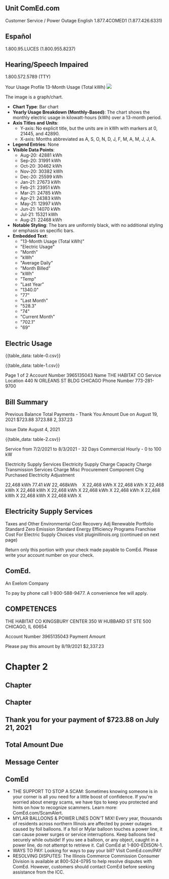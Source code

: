 ## Unit ComEd.com

Customer Service / Power Outage English
1.877.4COMED1 (1.877.426.6331)

## Español

1.800.95.LUCES (1.800.955.8237)

## Hearing/Speech Impaired

1.800.572.5789 (TTY)

Your Usage Profile
13-Month Usage (Total kWh)
![](images/img-0.jpeg)

The image is a graph/chart.

- **Chart Type**: Bar chart
- **Yearly Usage Breakdown (Monthly-Based)**: The chart shows the monthly electric usage in kilowatt-hours (kWh) over a 13-month period.
- **Axis Titles and Units**:
  - Y-axis: No explicit title, but the units are in kWh with markers at 0, 21445, and 42890.
  - X-axis: Months abbreviated as A, S, O, N, D, J, F, M, A, M, J, J, A.
- **Legend Entries**: None
- **Visible Data Points**:
  - Aug-20: 42881 kWh
  - Sep-20: 31991 kWh
  - Oct-20: 30462 kWh
  - Nov-20: 30382 kWh
  - Dec-20: 25599 kWh
  - Jan-21: 27673 kWh
  - Feb-21: 23951 kWh
  - Mar-21: 24785 kWh
  - Apr-21: 24383 kWh
  - May-21: 12997 kWh
  - Jun-21: 14070 kWh
  - Jul-21: 15321 kWh
  - Aug-21: 22468 kWh
- **Notable Styling**: The bars are uniformly black, with no additional styling or emphasis on specific bars.
- **Embedded Text**:
  - "13-Month Usage (Total kWh)"
  - "Electric Usage"
  - "Month"
  - "kWh"
  - "Average Daily"
  - "Month Billed"
  - "kWh"
  - "Temp"
  - "Last Year"
  - "1340.0"
  - "77"
  - "Last Month"
  - "528.3"
  - "74"
  - "Current Month"
  - "702.1"
  - "69"

## Electric Usage

{{table_data: table-0.csv}}


{{table_data: table-1.csv}}

Page 1 of 2
Account Number 3965135043
Name THE HABITAT CO
Service Location 440 N ORLEANS ST BLDG
CHICAGO
Phone Number 773-281-9700

## Bill Summary

Previous Balance
Total Payments - Thank You
Amount Due on August 19, 2021
$\$ 723.88$
$3723.88$
$2,337.23$

Issue Date August 4, 2021

{{table_data: table-2.csv}}

Service from 7/2/2021 to 8/3/2021 - 32 Days
Commercial Hourly - 0 to 100 kW

Electricity Supply Services
Electricity Supply Charge
Capacity Charge
Transmission Services Charge
Misc Procurement Component Chg
Purchased Electricity Adjustment

22,468 kWh
77.41 kW
$22,468 \mathrm{kWh} \quad \mathrm{X}$
22,468 kWh
X
22,468 kWh X
22,468 kWh X
22,468 kWh X
22,468 kWh X
22,468 kWh X
22,468 kWh X
22,468 kWh X
22,468 kWh X
22,468 kWh X

## Electricity Supply Services

Taxes and Other
Environmental Cost Recovery Adj
Renewable Portfolio Standard
Zero Emission Standard
Energy Efficiency Programs
Franchise Cost
For Electric Supply Choices visit
pluginillinois.org
(continued on next page)

Return only this portion with your check made payable to ComEd. Please write your account number on your check.

## ComEd.

An Exelom Company

To pay by phone call 1-800-588-9477.
A convenience fee will apply.

## COMPETENCES

THE HABITAT CO
KINGSBURY CENTER
350 W HUBBARD ST STE 500
CHICAGO, IL 60654

Account Number
3965135043
Payment Amount

Please pay this
amount by 8/19/2021
\$2,337.23

# Chapter 2 

## Chapter

## Chapter

## Thank you for your payment of $\$ 723.88$ on July 21, 2021

## Total Amount Due

## Message Center

## ComEd

- THE SUPPORT TO STOP A SCAM: Sometimes knowing someone is in your corner is all you need for a little boost of confidence. If you're worried about energy scams, we have tips to keep you protected and hints on how to recognize scammers. Learn more: ComEd.com/ScamAlert.
- MYLAR BALLOONS \& POWER LINES DON'T MIX! Every year, thousands of residents across northern Illinois are affected by power outages caused by foil balloons. If a foil or Mylar balloon touches a power line, it can cause power surges or service interruptions. Keep balloons tied securely while outside! If you see a balloon, or any object, caught in a power line, do not attempt to retrieve it. Call ComEd at 1-800-EDISON-1.
- WAYS TO PAY: Looking for ways to pay your bill? Visit ComEd.com/PAY
- RESOLVING DISPUTES: The Illinois Commerce Commission Consumer Division is available at 800-524-0795 to help resolve disputes with ComEd. However, customers should contact ComEd before seeking assistance from the ICC.
